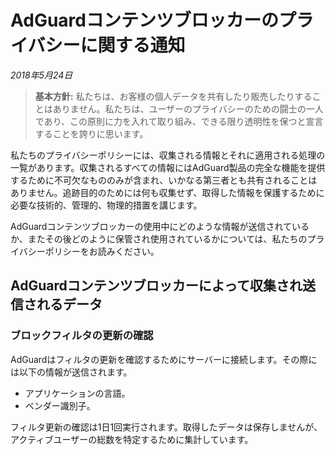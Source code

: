 # AdGuardコンテンツブロッカーのプライバシーに関する通知
*2018年5月24日*
> **基本方針:** 私たちは、お客様の個人データを共有したり販売したりすることはありません。私たちは、ユーザーのプライバシーのための闘士の一人であり、この原則に力を入れて取り組み、できる限り透明性を保つと宣言することを誇りに思います。

私たちのプライバシーポリシーには、収集される情報とそれに適用される処理の一覧があります。収集されるすべての情報にはAdGuard製品の完全な機能を提供するために不可欠なもののみが含まれ、いかなる第三者とも共有されることはありません。追跡目的のためには何も収集せず、取得した情報を保護するために必要な技術的、管理的、物理的措置を講じます。

AdGuardコンテンツブロッカーの使用中にどのような情報が送信されているか、またその後どのように保管され使用されているかについては、私たちのプライバシーポリシーをお読みください。

## AdGuardコンテンツブロッカーによって収集され送信されるデータ

### ブロックフィルタの更新の確認

AdGuardはフィルタの更新を確認するためにサーバーに接続します。その際には以下の情報が送信されます。

* アプリケーションの言語。
* ベンダー識別子。

フィルタ更新の確認は1日1回実行されます。取得したデータは保存しませんが、アクティブユーザーの総数を特定するために集計しています。
